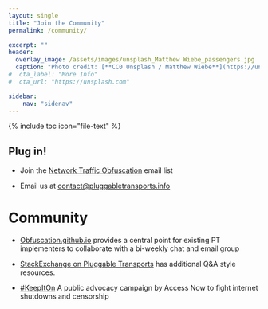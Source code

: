 ```yaml
---
layout: single
title: "Join the Community"
permalink: /community/

excerpt: ""
header:
  overlay_image: /assets/images/unsplash_Matthew Wiebe_passengers.jpg
  caption: "Photo credit: [**CC0 Unsplash / Matthew Wiebe**](https://unsplash.com/)"
#  cta_label: "More Info"
#  cta_url: "https://unsplash.com"

sidebar:
    nav: "sidenav"
---
```


{% include toc icon="file-text" %}


## Plug in!

* Join the [Network Traffic Obfuscation](https://groups.google.com/forum/#!forum/traffic-obf) email list

* Email us at [contact@pluggabletransports.info](contact@pluggabletransports.info)

# Community

* [Obfuscation.github.io](https://obfuscation.github.io) provides a central point for existing PT implementers to collaborate with a bi-weekly chat and email group

* [StackExchange on Pluggable Transports](https://tor.stackexchange.com/questions/tagged/pluggable-transports) has additional Q&amp;A style resources.

* [#KeepItOn](https://www.accessnow.org/keepiton/) A public advocacy campaign by Access Now to fight internet shutdowns and censorship

